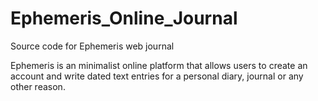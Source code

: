 # Ephemeris_Online_Journal

Source code for Ephemeris web journal 

Ephemeris is an minimalist online platform that allows users to create an account and write dated text entries for a personal
diary, journal or any other reason.
